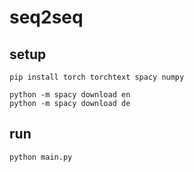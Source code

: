 # seq2seq

## setup

```shell
pip install torch torchtext spacy numpy
```

```shell
python -m spacy download en
python -m spacy download de
```

## run

```shell
python main.py
```
